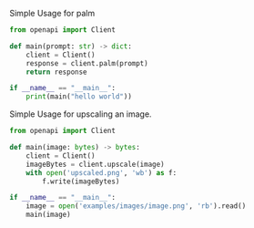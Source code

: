 Simple Usage for palm

```python
from openapi import Client

def main(prompt: str) -> dict:
    client = Client()
    response = client.palm(prompt)
    return response

if __name__ == "__main__":
    print(main("hello world"))
```

Simple Usage for upscaling an image.

```python
from openapi import Client

def main(image: bytes) -> bytes:
    client = Client()
    imageBytes = client.upscale(image)
    with open('upscaled.png', 'wb') as f:
        f.write(imageBytes)

if __name__ == "__main__":
    image = open('examples/images/image.png', 'rb').read()
    main(image)
```
